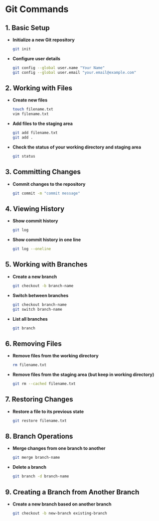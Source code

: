 
# Git Commands

## 1. Basic Setup
- **Initialize a new Git repository**
  ```bash
  git init
  ```
- **Configure user details**
  ```bash
  git config --global user.name "Your Name"
  git config --global user.email "your.email@example.com"
  ```

## 2. Working with Files
- **Create new files**
  ```bash
  touch filename.txt
  vim filename.txt
  ```
- **Add files to the staging area**
  ```bash
  git add filename.txt
  git add .
  ```
- **Check the status of your working directory and staging area**
  ```bash
  git status
  ```

## 3. Committing Changes
- **Commit changes to the repository**
  ```bash
  git commit -m "commit message"
  ```

## 4. Viewing History
- **Show commit history**
  ```bash
  git log
  ```
- **Show commit history in one line**
  ```bash
  git log --oneline
  ```

## 5. Working with Branches
- **Create a new branch**
  ```bash
  git checkout -b branch-name
  ```
- **Switch between branches**
  ```bash
  git checkout branch-name
  git switch branch-name
  ```
- **List all branches**
  ```bash
  git branch
  ```

## 6. Removing Files
- **Remove files from the working directory**
  ```bash
  rm filename.txt
  ```
- **Remove files from the staging area (but keep in working directory)**
  ```bash
  git rm --cached filename.txt
  ```

## 7. Restoring Changes
- **Restore a file to its previous state**
  ```bash
  git restore filename.txt
  ```

## 8. Branch Operations
- **Merge changes from one branch to another**
  ```bash
  git merge branch-name
  ```
- **Delete a branch**
  ```bash
  git branch -d branch-name
  ```

## 9. Creating a Branch from Another Branch
- **Create a new branch based on another branch**
  ```bash
  git checkout -b new-branch existing-branch
  ```
